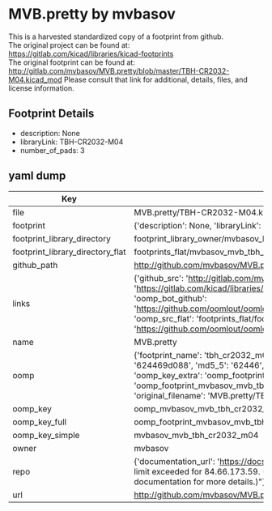 # MVB.pretty by mvbasov  
This is a harvested standardized copy of a footprint from github.  
The original project can be found at:  
https://gitlab.com/kicad/libraries/kicad-footprints  
The original footprint can be found at:
http://gitlab.com/mvbasov/MVB.pretty/blob/master/TBH-CR2032-M04.kicad_mod
Please consult that link for additional, details, files, and license information.  
## Footprint Details
* description: None  
* libraryLink: TBH-CR2032-M04  
* number_of_pads: 3  
## yaml dump  
| Key | Value |  
| --- | --- |  
| file | MVB.pretty/TBH-CR2032-M04.kicad_mod |  
| footprint | {'description': None, 'libraryLink': 'TBH-CR2032-M04', 'number_of_pads': 3} |  
| footprint_library_directory | footprint_library_owner/mvbasov_MVB.pretty |  
| footprint_library_directory_flat | footprints_flat/mvbasov_mvb_tbh_cr2032_m04/working |  
| github_path | http://github.com/mvbasov/MVB.pretty/blob/master/TBH-CR2032-M04.kicad_mod |  
| links | {'github_src': 'http://gitlab.com/mvbasov/MVB.pretty/blob/master/TBH-CR2032-M04.kicad_mod', 'github_src_repo': 'https://gitlab.com/kicad/libraries/kicad-footprints', 'oomp_bot': 'footprints/mvbasov_mvb_tbh_cr2032_m04/working', 'oomp_bot_github': 'https://github.com/oomlout/oomlout_oomp_footprint_bot/tree/main/footprints/mvbasov_mvb_tbh_cr2032_m04/working', 'oomp_src_flat': 'footprints_flat/footprints_flat/mvbasov_mvb_tbh_cr2032_m04/working', 'oomp_src_flat_github': 'https://github.com/oomlout/oomlout_oomp_footprint_src/tree/main/footprints_flat/mvbasov_mvb_tbh_cr2032_m04/working'} |  
| name | MVB.pretty |  
| oomp | {'footprint_name': 'tbh_cr2032_m04', 'library_name': 'mvb', 'md5': '624469d088701c31bd5d7f33558ab0e5', 'md5_10': '624469d088', 'md5_5': '62446', 'md5_6': '624469', 'oomp_key': 'oomp_mvbasov_mvb_tbh_cr2032_m04', 'oomp_key_extra': 'oomp_footprint_mvbasov_mvb_tbh_cr2032_m04', 'oomp_key_full': 'oomp_footprint_mvbasov_mvb_tbh_cr2032_m04_624469', 'oomp_key_simple': 'mvbasov_mvb_tbh_cr2032_m04', 'original_filename': 'MVB.pretty/TBH-CR2032-M04.kicad_mod', 'owner_name': 'mvbasov'} |  
| oomp_key | oomp_mvbasov_mvb_tbh_cr2032_m04 |  
| oomp_key_full | oomp_footprint_mvbasov_mvb_tbh_cr2032_m04 |  
| oomp_key_simple | mvbasov_mvb_tbh_cr2032_m04 |  
| owner | mvbasov |  
| repo | {'documentation_url': 'https://docs.github.com/rest/overview/resources-in-the-rest-api#rate-limiting', 'message': "API rate limit exceeded for 84.66.173.59. (But here's the good news: Authenticated requests get a higher rate limit. Check out the documentation for more details.)"} |  
| url | http://github.com/mvbasov/MVB.pretty |  

